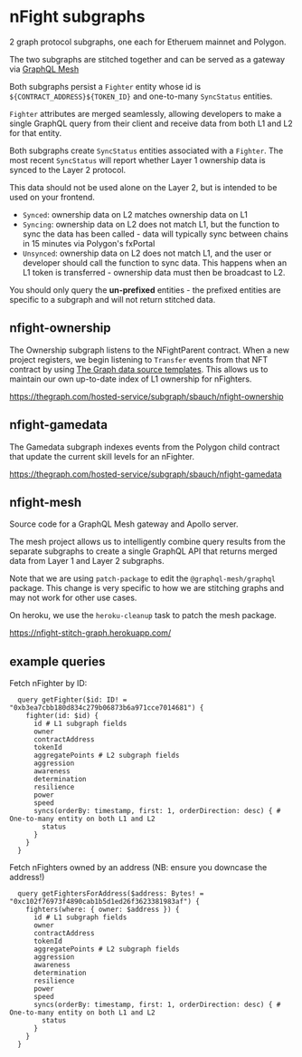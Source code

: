# nFight subgraphs

2 graph protocol subgraphs, one each for Etheruem mainnet and Polygon.

The two subgraphs are stitched together and can be served as a gateway via [GraphQL Mesh](https://www.graphql-mesh.com/)

Both subgraphs persist a `Fighter` entity whose id is `${CONTRACT_ADDRESS}${TOKEN_ID}` and one-to-many `SyncStatus` entities.

`Fighter` attributes are merged seamlessly, allowing developers to make a single GraphQL query from their client and receive data from both L1 and L2 for that entity.

Both subgraphs create `SyncStatus` entities associated with a `Fighter`. The most recent `SyncStatus` will report whether Layer 1 ownership data is synced to the Layer 2 protocol.

This data should not be used alone on the Layer 2, but is intended to be used on your frontend.

- `Synced`: ownership data on L2 matches ownership data on L1
- `Syncing`: ownership data on L2 does not match L1, but the function to sync the data has been called - data will typically sync between chains in 15 minutes via Polygon's fxPortal
- `Unsynced`: ownership data on L2 does not match L1, and the user or developer should call the function to sync data. This happens when an L1 token is transferred - ownership data must then be broadcast to L2.

You should only query the **un-prefixed** entities - the prefixed entities are specific to a subgraph and will not return stitched data.

## nfight-ownership

The Ownership subgraph listens to the NFightParent contract. When a new project registers, we begin listening to `Transfer` events from that NFT contract by using [The Graph data source templates](https://thegraph.com/docs/en/developer/create-subgraph-hosted/#data-source-templates). This allows us to maintain our own up-to-date index of L1 ownership for nFighters.

https://thegraph.com/hosted-service/subgraph/sbauch/nfight-ownership

## nfight-gamedata

The Gamedata subgraph indexes events from the Polygon child contract that update the current skill levels for an nFighter.

https://thegraph.com/hosted-service/subgraph/sbauch/nfight-gamedata

## nfight-mesh

Source code for a GraphQL Mesh gateway and Apollo server.

The mesh project allows us to intelligently combine query results from the separate subgraphs to create a single GraphQL API that returns merged data from Layer 1 and Layer 2 subgraphs.

Note that we are using `patch-package` to edit the `@graphql-mesh/graphql` package. This change is very specific to how we are stitching graphs and may not work for other use cases.

On heroku, we use the `heroku-cleanup` task to patch the mesh package.

https://nfight-stitch-graph.herokuapp.com/

## example queries

Fetch nFighter by ID:

```gql
  query getFighter($id: ID! = "0xb3ea7cbb180d834c279b06873b6a971cce7014681") {
    fighter(id: $id) {
      id # L1 subgraph fields
      owner
      contractAddress
      tokenId
      aggregatePoints # L2 subgraph fields
      aggression
      awareness
      determination
      resilience
      power
      speed
      syncs(orderBy: timestamp, first: 1, orderDirection: desc) { # One-to-many entity on both L1 and L2
        status
      }
    }
  }
```

Fetch nFighters owned by an address (NB: ensure you downcase the address!)

```gql
  query getFightersForAddress($address: Bytes! = "0xc102f76973f4890cab1b5d1ed26f3623381983af") {
    fighters(where: { owner: $address }) {
      id # L1 subgraph fields
      owner
      contractAddress
      tokenId
      aggregatePoints # L2 subgraph fields
      aggression
      awareness
      determination
      resilience
      power
      speed
      syncs(orderBy: timestamp, first: 1, orderDirection: desc) { # One-to-many entity on both L1 and L2
        status
      }
    }
  }
```